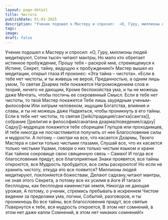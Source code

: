 ```yaml
---
layout: page-detail
title: Чистота
publishDate: 01-01-2025
description: "Ученик подошел к Мастеру и спросил:  «О, Гуру, миллионы людей медитируют,  Сотни тысяч читают мантры,  Но мало кто обретает истинное пробуждение,  Прошу тебя – раскрой мне, стремящемуся к Истине,  Секрет, тайну, ведущую к пробуждению!»"
tags:
image:
draft: false
---
```

Ученик подошел к Мастеру и спросил:  «О, Гуру, миллионы людей медитируют,  Сотни тысяч читают мантры,  Но мало кто обретает истинное пробуждение,  Прошу тебя – раскрой мне, стремящемуся к Истине,  Секрет, тайну, ведущую к пробуждению!»  Мастер вышел из медитации, открыл глаза  И произнес: «Эта тайна – чистота».  «Если в тебе нет чистоты, и ты живешь не верой,  Преданностью, а одним лишь умом,  То святая Дхарма тебе покажется  Нагромождением слов и теорий, ничего не дающим,  Кроме беспокойства ума, и ты не можешь даже  Мечтать, чтобы постичь ее сокровенный  Смысл.  Если в тебе нет чистоты, то твой Мастер покажется  Тебе лишь заурядным ученым-философом  Или хитрым человеком, ищущим  Богатства, влияния и славы, и ты не можешь даже  Надеяться, чтобы проникнуть в его тайны.  Если в тебе нет чистоты, то святая [[wiki/традиция/сангха|сангха]], собрание  [[религия и философия/санатана дхарма/поведение/садху|Садху]]-мудрецов покажется тебе сборищем  Глупцов или проходимцев,  И тебе никогда не посчастливится получить от нее  Благословение силы и мудрости.  А потому – смотри на все, что касается Дхармы,  Твоего Мастера и сангхи только чистыми глазами,  Слушай все, что их касается только чистыми  Ушами, говори о них только чистым языком и храни  Как тайное сокровище свою священную связь –  Самаю!  И тогда все благословения придут, все благоприятные  Знаки проявятся, все тайны откроются, вся  Мудрость пробудится, все силы раскроются!  Но если не хранить чистоту, откуда это все появится?  Миллионы людей медитируют, поклоняются божествам,  Делают садхану,читают мантры, не зная этого  Секрета, а потому все их усилия в йоге  И тапасе бесплодны, как бесплодна каменистая земля,  Никогда не дающая урожая,  А потому, о ученик, стремись пребывать в искреннем  Чистом видении за пределами ума, логики,  Событий, разговоров, и ты проникнешь  Во все тайны, все благословения придут, все святые  Повернутся к тебе, вся мудрость откроется,  В этом нет сомнений, в этом нет даже капли  Сомнений, в этом нет никаких сомнений!»
  
